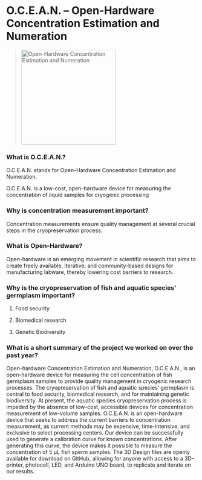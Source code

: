 # O.C.E.A.N. – Open-Hardware Concentration Estimation and Numeration

> <img src="images/ocean.png" width="250" alt="Open-Hardware Concentration Estimation and Numeration"/>

### What is O.C.E.A.N.?

O.C.E.A.N. stands for Open-Hardware Concentration Estimation and Numeration.

O.C.E.A.N. is a low-cost, open-hardware device for measuring the concentration of liquid samples for cryogenic processing

### Why is concentration measurement important?

Concentration measurements ensure quality management at several crucial steps in the cryopreservation process.

### What is Open-Hardware?

Open-hardware is an emerging movement in scientific research that aims to create freely available, iterative, and community-based designs for manufacturing labware, thereby lowering cost barriers to research.

### Why is the cryopreservation of fish and aquatic species' germplasm important?

1. Food security

2. Biomedical research

3. Genetic Biodiversity

### What is a short summary of the project we worked on over the past year?

Open-hardware Concentration Estimation and Numeration, O.C.E.A.N., is an open-hardware device for measuring the cell concentration of fish germplasm samples to provide quality management in cryogenic research processes. The cryopreservation of fish and aquatic species’ germplasm is central to food security, biomedical research, and for maintaining genetic biodiversity. At present, the aquatic species cryopreservation process is impeded by the absence of low-cost, accessible devices for concentration measurement of low-volume samples. O.C.E.A.N. is an open-hardware device that seeks to address the current barriers to concentration measurement, as current methods may be expensive, time-intensive, and exclusive to select processing centers. Our device can be successfully used to generate a calibration curve for known concentrations. After generating this curve, the device makes it possible to measure the concentration of 5 µL fish sperm samples. The 3D Design files are openly available for download on GitHub, allowing for anyone with access to a 3D-printer, photocell, LED, and Arduino UNO board, to replicate and iterate on our results.

